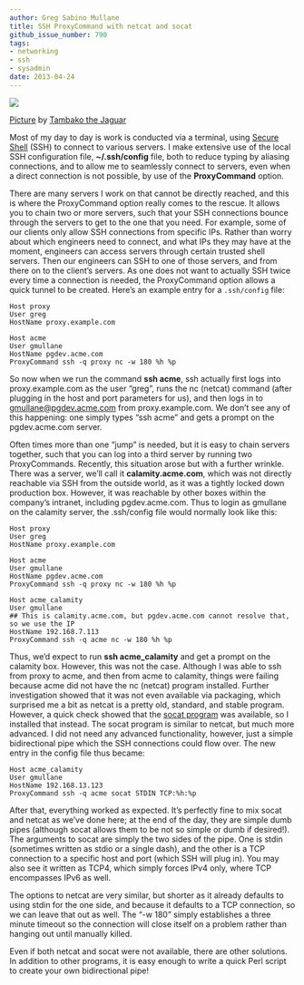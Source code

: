 ```yaml
---
author: Greg Sabino Mullane
title: SSH ProxyCommand with netcat and socat
github_issue_number: 790
tags:
- networking
- ssh
- sysadmin
date: 2013-04-24
---
```


<a href="/blog/2013/04/socat-and-netcat-proxycommand-ssh/image-0-big.jpeg" imageanchor="1"><img border="0" src="/blog/2013/04/socat-and-netcat-proxycommand-ssh/image-0.jpeg"/></a>

[Picture](https://www.flickr.com/photos/tambako/5880777651/) by [Tambako the Jaguar](https://www.flickr.com/photos/tambako/)

Most of my day to day is work is conducted via a terminal, using 
[Secure Shell](https://en.wikipedia.org/wiki/Secure_Shell) 
(SSH) to connect to various servers. I make extensive use of the local SSH
configuration file, **~/.ssh/config** file, both to reduce typing by aliasing connections,
and to allow me to seamlessly connect to servers, even when a direct connection
is not possible, by use of the **ProxyCommand** option.

There are many servers I work on that cannot be directly reached, and this is
where the ProxyCommand option really comes to the rescue. It allows you to
chain two or more servers, such that your SSH connections bounce through the
servers to get to the one that you need. For example, some of our clients only allow
SSH connections from specific IPs. Rather than worry about which engineers need to connect, and
what IPs they may have at the moment, engineers can access servers through certain 
trusted shell servers. Then our engineers can SSH to one of those servers, and from
there on to the client’s servers. As one does not want to actually SSH twice every time a
connection is needed, the ProxyCommand option allows a quick tunnel to be created. Here’s
an example entry for a `.ssh/config` file:

```nohighlight
Host proxy
User greg
HostName proxy.example.com

Host acme
User gmullane
HostName pgdev.acme.com
ProxyCommand ssh -q proxy nc -w 180 %h %p
```

So now when we run the command **ssh acme**, ssh actually first logs into proxy.example.com
 as the user “greg”, runs the nc (netcat) command (after plugging in the host and port parameters for us),
and then logs in to gmullane@pgdev.acme.com from proxy.example.com. We don’t see any of this
happening: one simply types “ssh acme” and gets a prompt on the pgdev.acme.com server.

Often times more than one “jump” is needed, but it is easy to chain servers together,
such that you can log into a third server by running two ProxyCommands. Recently,
this situation arose but with a further wrinkle. There was a server, we’ll call
it **calamity.acme.com**, which was not directly reachable via SSH from the outside world, as
it was a tightly locked down production box. However, it was reachable by other boxes
within the company’s intranet, including pgdev.acme.com. Thus to login as gmullane
on the calamity server, the .ssh/config file would normally look like this:

```nohighlight
Host proxy
User greg
HostName proxy.example.com

Host acme
User gmullane
HostName pgdev.acme.com
ProxyCommand ssh -q proxy nc -w 180 %h %p

Host acme_calamity
User gmullane
## This is calamity.acme.com, but pgdev.acme.com cannot resolve that, so we use the IP
HostName 192.168.7.113
ProxyCommand ssh -q acme nc -w 180 %h %p
```

Thus, we’d expect to run **ssh acme_calamity** and get a prompt on the calamity box.
However, this was not the case. Although I was able to ssh from proxy to acme,
and then from acme to calamity, things were failing because acme did not have the nc (netcat)
program installed. Further investigation showed that it was not even available
via packaging, which surprised me a bit as netcat is a pretty old, standard,
and stable program. However, a quick check showed that the
[socat program](http://www.dest-unreach.org/socat/doc/socat.html) was available, so I installed that instead.
The socat program is similar to netcat, but much more advanced. I did not need
any advanced functionality, however, just a simple bidirectional pipe which
the SSH connections could flow over. The new entry in the config file thus
became:

```nohighlight
Host acme_calamity
User gmullane
HostName 192.168.13.123
ProxyCommand ssh -q acme socat STDIN TCP:%h:%p
```

After that, everything worked as expected. It’s perfectly fine to mix socat and
netcat as we’ve done here; at the end of the day, they are simple dumb pipes
(although socat allows them to be not so simple or dumb if desired!). The arguments
to socat are simply the two sides of the pipe. One is stdin (sometimes written as
stdio or a single dash), and the other is a TCP connection to a specific host
and port (which SSH will plug in). You may also see it written as TCP4, which
simply forces IPv4 only, where TCP encompasses IPv6 as well.

The options to netcat are very similar, but shorter as it already defaults to
using stdin for the one side, and because it defaults to a TCP connection,
so we can leave that out as well. The “-w 180” simply establishes a three minute
timeout so the connection will close itself on a problem rather than hanging out
until manually killed.

Even if both netcat and socat were not available, there are other solutions.
In addition to other programs, it is easy enough to write a quick Perl script
to create your own bidirectional pipe!

